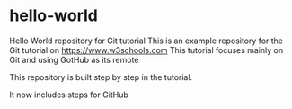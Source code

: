 # hello-world
Hello World repository for Git tutorial
This is an example repository for the Git tutorial on https://www.w3schools.com
This tutorial focuses mainly on Git and using GotHub as its remote

This repository is built step by step in the tutorial.

It now includes steps for GitHub
